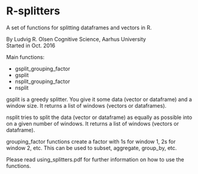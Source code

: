# R-splitters

A set of functions for splitting dataframes and vectors in R.  

By Ludvig R. Olsen
Cognitive Science, Aarhus University  
Started in Oct. 2016  

Main functions:  
* gsplit_grouping_factor  
* gsplit  
* nsplit_grouping_factor  
* nsplit  

  
gsplit is a greedy splitter. You give it some data (vector or dataframe) and a window size. It returns a list of windows (vectors or dataframes).  

nsplit tries to split the data (vector or dataframe) as equally as possible into on a given number of windows. It returns a list of windows (vectors or dataframe).  

grouping_factor functions create a factor with 1s for window 1, 2s for window 2, etc. This can be used to subset, aggregate, group_by, etc.  
  
Please read using_splitters.pdf for further information on how to use the functions.  

